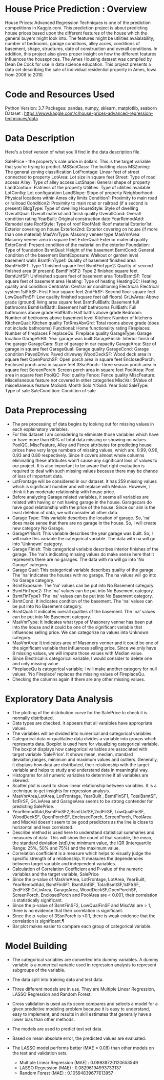 # House Price Prediction : Overview

House Prices: Advanced Regression Techniques is one of the prediction competitions in Kaggle.com. This prediction project is about predicting house prices based upon the different features of the house which the general buyers might look into. The features might be utilities avaialability, number of bedrooms, garage conditions, alley acces, conditions of basement, shape, structures, date of construction and overall conditions. In addition, this project also gives proper insight on how the different features influences the houseprices. The Ames Housing dataset was compiled by Dean De Cock for use in data science education. This project presents a data set describing the sale of individual residential property in Ames, Iowa from 2006 to 2010. 

# Code and Resources Used

Python Version: 3.7
Packages: pandas, numpy, sklearn, matplotlib, seaborn
Dataset : https://www.kaggle.com/c/house-prices-advanced-regression-techniques/data

# Data Description
Here's a brief version of what you'll find in the data description file.

SalePrice - the property's sale price in dollars. This is the target variable that you're trying to predict.
MSSubClass: The building class
MSZoning: The general zoning classification
LotFrontage: Linear feet of street connected to property
LotArea: Lot size in square feet
Street: Type of road access
Alley: Type of alley access
LotShape: General shape of property
LandContour: Flatness of the property
Utilities: Type of utilities available
LotConfig: Lot configuration
LandSlope: Slope of property
Neighborhood: Physical locations within Ames city limits
Condition1: Proximity to main road or railroad
Condition2: Proximity to main road or railroad (if a second is present)
BldgType: Type of dwelling
HouseStyle: Style of dwelling
OverallQual: Overall material and finish quality
OverallCond: Overall condition rating
YearBuilt: Original construction date
YearRemodAdd: Remodel date
RoofStyle: Type of roof
RoofMatl: Roof material
Exterior1st: Exterior covering on house
Exterior2nd: Exterior covering on house (if more than one material)
MasVnrType: Masonry veneer type
MasVnrArea: Masonry veneer area in square feet
ExterQual: Exterior material quality
ExterCond: Present condition of the material on the exterior
Foundation: Type of foundation
BsmtQual: Height of the basement
BsmtCond: General condition of the basement
BsmtExposure: Walkout or garden level basement walls
BsmtFinType1: Quality of basement finished area
BsmtFinSF1: Type 1 finished square feet
BsmtFinType2: Quality of second finished area (if present)
BsmtFinSF2: Type 2 finished square feet
BsmtUnfSF: Unfinished square feet of basement area
TotalBsmtSF: Total square feet of basement area
Heating: Type of heating
HeatingQC: Heating quality and condition
CentralAir: Central air conditioning
Electrical: Electrical system
1stFlrSF: First Floor square feet
2ndFlrSF: Second floor square feet
LowQualFinSF: Low quality finished square feet (all floors)
GrLivArea: Above grade (ground) living area square feet
BsmtFullBath: Basement full bathrooms
BsmtHalfBath: Basement half bathrooms
FullBath: Full bathrooms above grade
HalfBath: Half baths above grade
Bedroom: Number of bedrooms above basement level
Kitchen: Number of kitchens
KitchenQual: Kitchen quality
TotRmsAbvGrd: Total rooms above grade (does not include bathrooms)
Functional: Home functionality rating
Fireplaces: Number of fireplaces
FireplaceQu: Fireplace quality
GarageType: Garage location
GarageYrBlt: Year garage was built
GarageFinish: Interior finish of the garage
GarageCars: Size of garage in car capacity
GarageArea: Size of garage in square feet
GarageQual: Garage quality
GarageCond: Garage condition
PavedDrive: Paved driveway
WoodDeckSF: Wood deck area in square feet
OpenPorchSF: Open porch area in square feet
EnclosedPorch: Enclosed porch area in square feet
3SsnPorch: Three season porch area in square feet
ScreenPorch: Screen porch area in square feet
PoolArea: Pool area in square feet
PoolQC: Pool quality
Fence: Fence quality
MiscFeature: Miscellaneous feature not covered in other categories
MiscVal: $Value of miscellaneous feature
MoSold: Month Sold
YrSold: Year Sold
SaleType: Type of sale
SaleCondition: Condition of sale

# Data Preprocessing

* The pre processing of data begins by looking out for missing values in each explainatory variables.
* For this dataset I am considering to eliminate those variables which have or have more than 60% of total data missing or showing no values. PoolQC, MiscFeature, Alley and Fence attributes for predicting house prices have very large numbers of missing values, which are, 0.99, 0.96, 0.93 and 0.80 respectively. Since it covers almost whole columns eliminating these attributes won't cause any significant loss of values to our project. It is also important to be aware that right evaluation is required to deal with such missing values because there may be chance of loss of important data.
* LotFrontage will be considered in our dataset. It has 259 missing values which is significant number and will replace with Median. However, I think it has moderate relationship with house price.
* Before analyzing Garage related variables, it seems all variables are related with having or not having garage in the house. Garagecars do have good relationship with the price of the house. Since our aim is the least deletion of data, we will consider all other data.
* Garage Type: This variable describes the location of garage. So, 'na' does make sense that there are no garage in the house. So, I will create new category No Garage.
* GarageYrBuilt: This variable describes the year garage was built. So, I will make this variable the categorical variable. The data with na will go into 'Unknown' category.
* Garage Finish: This categorical variable describes interior finishes of the garage. The 'na's indicating missing values do make sense here that it represents there are no garages. The data with na will go into 'No Garage' category.
* Garage Qual: This categorical variable describes quality of the garage. The 'na' indicates the houses with no garage. The na values will go into No Garage category.
* BsmtExposure: The 'na' values can be put into No Basement category.
* BsmtFinType2: The 'na' values can be put into No Basement category.
* BsmtFinType1: The 'na' values can be put into No Basement category.
* BsmtCond: It indicates condtion of the basement. The 'na' values can be put into No Basement category.
* BsmtQual: It indicates overall qualties of the basement. The 'na' values can be put into No Basement category.
* MasVnrType: It indicates what type of Masonery venner has been put into the house and it could be one of the significant variable that influences selling price. We can categorize na values into Unknown category.
* MasVnrArea: It indicates area of Masonery venner and it could be one of the significant variable that influences selling price. Since we only have 8 missing values, we will impute those values with Median value.
* Since Electrical is categorical variable, I would consider to delete one and only missing value.
* FireplaceQu is categorical variable; I will make another category for null values. 'No Fireplace' replaces the missing values of FireplaceQu. 
* Checking the columns again if there are any other missing values.

# Exploratory Data Analysis

* The plotting of the distribution curve for the SalePrice to check it is normally distributed.
* Data types are checked. It appears that all varaibles have appropriate values.
* The variables will be divided into numerical and categorical variables.
* Categorical data or qualitative data divides a variable into groups which represents data. Boxplot is used here for visualizing categorical variable. The boxplot displays how categorical variables are associated with target variable 'SalePrice'. It shows mean, median, standard deviaiton,ranges, minimum and maximum values and outliers. Generally, it displays how data are distributed, their relationship with the target variable and helps to study and understand data in meaningful way.
* Histograms for all numeric variables to determine if all variables are skewed.
* Scatter plot is used to show linear relationship between variables. It is a technique to get insights for regression analysis.
* MasVnrArea,LotArea, LotFrontage, YearBuilt , BsmtFinSF1, TotalBsmtSF, 1stFlrSF, GrLivArea and GarageArea seems to be strong contender for predicting SalePrice.
* YearRemodAdd,BsmtFinSF2,BsmtUnfSF,2ndFlrSF, LowQualFinSF, WoodDeckSF, OpenPorchSF, EnclosedPorch, ScreenPorch, PoolArea and MiscVal doesn't seem to be good predictors as the line is close to horizontal and less correlated.
* Describe method is used here to understand statistical summaries and measures of data. This will show the count of that variable, the mean, the standard deviation (std),the minimum value, the IQR (Interquartile Range: 25%, 50% and 75%) and the maximum value.
* Correlation coefficient is a measure which helps to visually judge the specific strength of a relationship. It measures the dependencies between target variable and independent variables. 
* Calculation of Correlation Coefficient and P-value of the numeric variables and the target variable, SalePrice
* Since the p-value of MasVnrArea, LotFrontage, LotArea, YearBuilt, YearRemodAdd, BsmtFinSF1, BsmtUnfSF, TotalBsmtSF,1stFlrSF, 2ndFlrSF,GrLivArea, GarageArea, WoodDeckSF,OpenPorchSF, ScreenPorch, EnclosedPorch and PoolArea are < 0.001, their correlation is statistically significant.
* Since the p-value of BsmtFinSF2, LowQualFinSF and MiscVal are > 1, there is no evidence that their correlation is significant.
* Since the p-value of 3SsnPorch is <0.1, there is weak evidence that the correlation is significant.¶
* Bar plot makes easier to compare each group of categorical variable.

# Model Building

* The categorical variables are converted into dummy variables. A dummy variable is a numerical variable used in regression analysis to represent subgroups of the variable.
* The data split into training data and test data. 
* Three different models are in use. They are Multiple Linear Regression, LASSO Regression and Random Forest.
* Cross validation is used as its score compares and selects a model for a given predictive modeling problem because it is easy to understand, easy to implement, and results in skill estimates that generally have a lower bias than other methods.
* The models are used to predict test set data.
* Based on mean absolute error, the predicted values are evaluated.
* The LASSO model performs better (MAE = 0.08) than other models on the test and validation sets.

   * Multiple Linear Regression (MAE) : 0.09938720120653549
   * LASSO Regression (MAE) : 0.08296194993733137
   * Random Forest (MAE) : 0.10594839677613957

